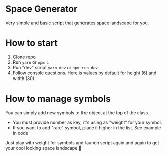 # Space Generator

Very simple and basic script that generates space landscape for you.

# How to start

1. Clone repo
2. Run `yarn` or `npm i`
3. Run "dev" script `yarn dev` or `npm run dev`
4. Follow console questions. Here is values by default for height (6) and width (30).

# How to manage symbols

You can simply add new symbols to the object at the top of the class

- You must provide number as key, it's using as "weight" for your symbol.
- If you want to add "rare" symbol, place it higher in the list. See example in code

Just play with weight for symbols and launch script again and again to get your cool looking space landscape 🐋